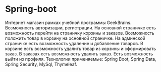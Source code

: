 # Spring-boot
Интернет магазин рамках учебной программы GeekBrains.
Возможность авторизации, регистрации.
На основной страничке есть возможность перейти на страничку корзины и заказов.
Возможность положить товар в корзину на основной страничке.
На админской страничке есть возможность удаление и добавление товаров.
В корзине есть возможность удалить товар из корзины и сформировать заказ.
В заказах есть возможность удалить заказ.
Есть возможность выйти из профиля.
Технологии применяемые: Spring Boot, Spring Data, Spring Security, MySql, Thymeleaf.
